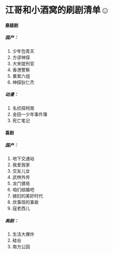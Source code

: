 # 江哥和小酒窝的刷剧清单☺
#### 悬疑剧

##### 国产：

1. 少年包青天
2. 方谬神探
3. 大宋提刑官
4. 香港警察
5. 重案六组
6. 神探狄仁杰

##### 动漫：

1. 名侦探柯南
2. 金田一少年事件簿
3. 死亡笔记

#### 喜剧

##### 国产：

1. 地下交通站
2. 我爱我家
3. 交友儿女
4. 武林外传
5. 龙门镖局
6. 咱们结婚吧
7. 媳妇的美好时代
8. 炊事班的事故
9. 寇老西儿

##### 美剧：

1. 生活大爆炸
2. 硅谷
3. 南方公园